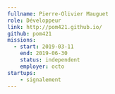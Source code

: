 ```yaml
---
fullname: Pierre-Olivier Mauguet
role: Développeur
link: http://pom421.github.io/
github: pom421
missions:
  - start: 2019-03-11
    end: 2019-06-30
    status: independent
    employer: octo
startups:
    - signalement
---
```

